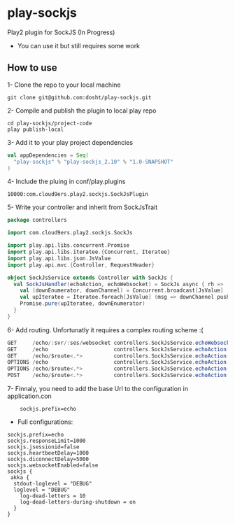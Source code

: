 play-sockjs
===========

Play2 plugin for SockJS (In Progress)
* You can use it but still requires some work

## How to use

1- Clone the repo to your local machine

```
git clone git@github.com:dosht/play-sockjs.git
```
2- Compile and publish the plugin to local play repo

```
cd play-sockjs/project-code
play publish-local
```
3- Add it to your play project dependencies

```scala
val appDependencies = Seq(
  "play-sockjs" % "play-sockjs_2.10" % "1.0-SNAPSHOT"
)
```
4- Include the pluing in conf/play.plugins

```
10000:com.cloud9ers.play2.sockjs.SockJsPlugin
```
5- Write your controller and inherit from SockJsTrait

```scala
package controllers

import com.cloud9ers.play2.sockjs.SockJs

import play.api.libs.concurrent.Promise
import play.api.libs.iteratee.{Concurrent, Iteratee}
import play.api.libs.json.JsValue
import play.api.mvc.{Controller, RequestHeader}

object SockJsService extends Controller with SockJs {
  val SockJsHandler(echoAction, echoWebsocket) = SockJs async { rh =>
    val (downEnumerator, downChannel) = Concurrent.broadcast[JsValue]
    val upIteratee = Iteratee.foreach[JsValue] (msg => downChannel push msg)
    Promise.pure(upIteratee, downEnumerator)
  }
}
```
6- Add routing. Unfortunatly it requires a complex routing scheme :(

```scala
GET     /echo/:svr/:ses/websocket controllers.SockJsService.echoWebsocket(svr, ses)
GET     /echo                     controllers.SockJsService.echoAction(route="")
GET     /echo/$route<.*>          controllers.SockJsService.echoAction(route)
OPTIONS /echo                     controllers.SockJsService.echoAction(route="")
OPTIONS /echo/$route<.*>          controllers.SockJsService.echoAction(route)
POST    /echo/$route<.*>          controllers.SockJsService.echoAction(route)
```
7- Finnaly, you need to add the base Url to the configuration in application.con
```
	sockjs.prefix=echo
```

* Full configurations:

```
sockjs.prefix=echo
sockjs.responseLimit=1000
sockjs.jsessionid=false
sockjs.heartbeetDelay=1000
sockjs.diconnectDelay=5000
sockjs.websocketEnabled=false
sockjs {
 akka {
  stdout-loglevel = "DEBUG"
  loglevel = "DEBUG"
    log-dead-letters = 10
    log-dead-letters-during-shutdown = on
  }
}
```

